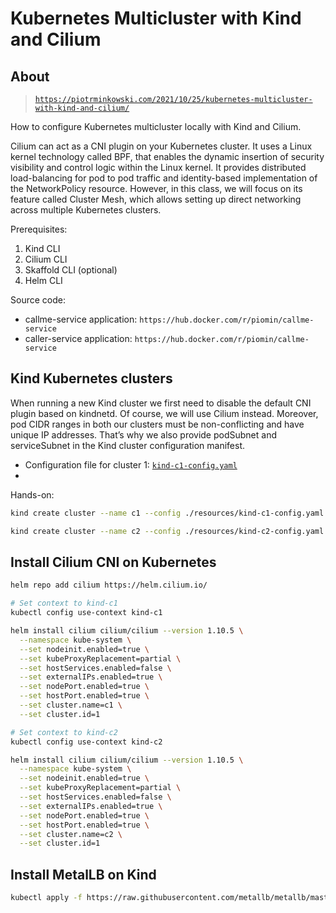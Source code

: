 # Kubernetes Multicluster with Kind and Cilium

## About

> [`https://piotrminkowski.com/2021/10/25/kubernetes-multicluster-with-kind-and-cilium/`](https://piotrminkowski.com/2021/10/25/kubernetes-multicluster-with-kind-and-cilium/)

How to configure Kubernetes multicluster locally with Kind and Cilium.

Cilium can act as a CNI plugin on your Kubernetes cluster. It uses a Linux kernel technology called BPF, that enables the dynamic insertion of security visibility and control logic within the Linux kernel. It provides distributed load-balancing for pod to pod traffic and identity-based implementation of the NetworkPolicy resource. However, in this class, we will focus on its feature called Cluster Mesh, which allows setting up direct networking across multiple Kubernetes clusters.

Prerequisites:

1. Kind CLI
1. Cilium CLI
1. Skaffold CLI (optional)
1. Helm CLI

Source code:

- callme-service application: `https://hub.docker.com/r/piomin/callme-service`
- caller-service application: `https://hub.docker.com/r/piomin/callme-service`

## Kind Kubernetes clusters

When running a new Kind cluster we first need to disable the default CNI plugin based on kindnetd. Of course, we will use Cilium instead. Moreover, pod CIDR ranges in both our clusters must be non-conflicting and have unique IP addresses. That’s why we also provide podSubnet and serviceSubnet in the Kind cluster configuration manifest. 

- Configuration file for cluster 1: [`kind-c1-config.yaml`](./resources/kind-c1-config.yaml)
- 

Hands-on:

```sh
kind create cluster --name c1 --config ./resources/kind-c1-config.yaml

kind create cluster --name c2 --config ./resources/kind-c2-config.yaml
```

## Install Cilium CNI on Kubernetes

```sh
helm repo add cilium https://helm.cilium.io/

# Set context to kind-c1
kubectl config use-context kind-c1

helm install cilium cilium/cilium --version 1.10.5 \
  --namespace kube-system \
  --set nodeinit.enabled=true \
  --set kubeProxyReplacement=partial \
  --set hostServices.enabled=false \
  --set externalIPs.enabled=true \
  --set nodePort.enabled=true \
  --set hostPort.enabled=true \
  --set cluster.name=c1 \
  --set cluster.id=1

# Set context to kind-c2
kubectl config use-context kind-c2

helm install cilium cilium/cilium --version 1.10.5 \
  --namespace kube-system \
  --set nodeinit.enabled=true \
  --set kubeProxyReplacement=partial \
  --set hostServices.enabled=false \
  --set externalIPs.enabled=true \
  --set nodePort.enabled=true \
  --set hostPort.enabled=true \
  --set cluster.name=c2 \
  --set cluster.id=1
```

## Install MetalLB on Kind

```sh
kubectl apply -f https://raw.githubusercontent.com/metallb/metallb/master/manifests/namespace.yaml


```



